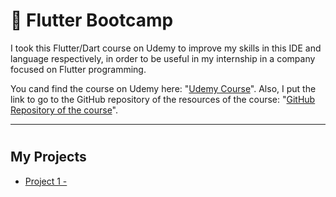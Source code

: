# 📱 Flutter Bootcamp

I took this Flutter/Dart course on Udemy to improve my skills in this IDE and language respectively, in order to be useful in my internship in a company focused on Flutter programming.

You cand find the course on Udemy here: "<a href="https://www.udemy.com/course/flutter-bootcamp-with-dart/" target="_blank">Udemy Course</a>".
Also, I put the link to go to the GitHub repository of the resources of the course: "<a href="https://github.com/londonappbrewery/Flutter-Course-Resources" target="_blank">GitHub Repository of the course</a>".

---

#

## My Projects

- [Project 1 - ]()

